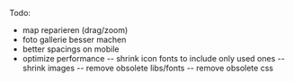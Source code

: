 Todo:
 - map reparieren (drag/zoom)
 - foto gallerie besser machen
 - better spacings on mobile
 - optimize performance
 -- shrink icon fonts to include only used ones
 -- shrink images
 -- remove obsolete libs/fonts
 -- remove obsolete css
